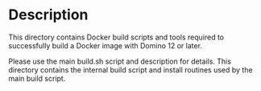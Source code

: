 # Description

This directory contains Docker build scripts and tools required to successfully build a Docker image with Domino 12 or later.

Please use the main build.sh script and description for details.
This directory contains the internal build script and install routines used by the main build script.
